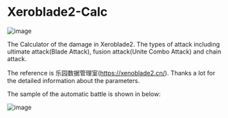 # Xeroblade2-Calc


![image](https://github.com/He-jerry/Xeroblade2-Calc/raw/main/teaser/WeChat%20%E5%9C%96%E7%89%87_20210322224124.jpg?raw=true)


The Calculator of the damage in Xeroblade2. The types of attack including ultimate attack(Blade Attack), fusion attack(Unite Combo Attack) and chain attack.

The reference is 乐园数据管理室(https://xenoblade2.cn/). Thanks a lot for the detailed information about the parameters.

The sample of the automatic battle is shown in below:

![image](https://github.com/He-jerry/Xeroblade2-Calc/raw/main/teaser/WeChat%20%E5%9C%96%E7%89%87_20210322224130.jpg?raw=true)

